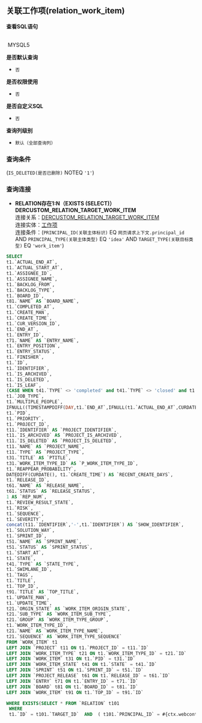 ## 关联工作项(relation_work_item) <!-- {docsify-ignore-all} -->



<p class="panel-title"><b>查看SQL语句</b></p>
<br>

<el-row>
&nbsp;<el-tag @click="MYSQL5 = true">MYSQL5</el-tag>
</el-row>

<br>
<p class="panel-title"><b>是否默认查询</b></p>

* `否`

<p class="panel-title"><b>是否权限使用</b></p>

* `否`

<p class="panel-title"><b>是否自定义SQL</b></p>

* `否`

<p class="panel-title"><b>查询列级别</b></p>

* `默认（全部查询列）`



### 查询条件

(`IS_DELETED(是否已删除)` NOTEQ `'1'`)



### 查询连接
* **RELATION存在1:N（EXISTS (SELECT)）DERCUSTOM_RELATION_TARGET_WORK_ITEM**<br>
连接关系：[DERCUSTOM_RELATION_TARGET_WORK_ITEM](der/DERCUSTOM_RELATION_TARGET_WORK_ITEM)<br>
连接实体：[工作项](module/ProjMgmt/work_item)<br>
连接条件：(`PRINCIPAL_ID(关联主体标识)` EQ `网页请求上下文.principal_id` AND `PRINCIPAL_TYPE(关联主体类型)` EQ `'idea'` AND `TARGET_TYPE(关联目标类型)` EQ `'work_item'`)<br>




<el-dialog v-model="MYSQL5" title="MYSQL5">

```sql
SELECT
t1.`ACTUAL_END_AT`,
t1.`ACTUAL_START_AT`,
t1.`ASSIGNEE_ID`,
t1.`ASSIGNEE_NAME`,
t1.`BACKLOG_FROM`,
t1.`BACKLOG_TYPE`,
t1.`BOARD_ID`,
t81.`NAME` AS `BOARD_NAME`,
t1.`COMPLETED_AT`,
t1.`CREATE_MAN`,
t1.`CREATE_TIME`,
t1.`CUR_VERSION_ID`,
t1.`END_AT`,
t1.`ENTRY_ID`,
t71.`NAME` AS `ENTRY_NAME`,
t1.`ENTRY_POSITION`,
t1.`ENTRY_STATUS`,
t1.`FINISHER`,
t1.`ID`,
t1.`IDENTIFIER`,
t1.`IS_ARCHIVED`,
t1.`IS_DELETED`,
t1.`IS_LEAF`,
(CASE WHEN t41.`TYPE` <> 'completed' and t41.`TYPE` <> 'closed' and t1.`END_AT` < CURDATE() THEN 1 else 0 END) AS `IS_OVERTIME`,
t1.`JOB_TYPE`,
t1.`MULTIPLE_PEOPLE`,
IFNULL((TIMESTAMPDIFF(DAY,t1.`END_AT`,IFNULL(t1.`ACTUAL_END_AT`,CURDATE()))),NULL) AS `OVERDUE_TIME`,
t1.`PID`,
t1.`PRIORITY`,
t1.`PROJECT_ID`,
t11.`IDENTIFIER` AS `PROJECT_IDENTIFIER`,
t11.`IS_ARCHIVED` AS `PROJECT_IS_ARCHIVED`,
t11.`IS_DELETED` AS `PROJECT_IS_DELETED`,
t11.`NAME` AS `PROJECT_NAME`,
t11.`TYPE` AS `PROJECT_TYPE`,
t31.`TITLE` AS `PTITLE`,
t31.`WORK_ITEM_TYPE_ID` AS `P_WORK_ITEM_TYPE_ID`,
t1.`REAPPEAR_PROBABILITY`,
DATEDIFF(CURDATE(), t1.`CREATE_TIME`) AS `RECENT_CREATE_DAYS`,
t1.`RELEASE_ID`,
t61.`NAME` AS `RELEASE_NAME`,
t61.`STATUS` AS `RELEASE_STATUS`,
1 AS `REP_NUM`,
t1.`REVIEW_RESULT_STATE`,
t1.`RISK`,
t1.`SEQUENCE`,
t1.`SEVERITY`,
concat(t11.`IDENTIFIER`,'-',t1.`IDENTIFIER`) AS `SHOW_IDENTIFIER`,
t1.`SOLUTION_WAY`,
t1.`SPRINT_ID`,
t51.`NAME` AS `SPRINT_NAME`,
t51.`STATUS` AS `SPRINT_STATUS`,
t1.`START_AT`,
t1.`STATE`,
t41.`TYPE` AS `STATE_TYPE`,
t1.`SWIMLANE_ID`,
t1.`TAGS`,
t1.`TITLE`,
t1.`TOP_ID`,
t91.`TITLE` AS `TOP_TITLE`,
t1.`UPDATE_MAN`,
t1.`UPDATE_TIME`,
t21.`ORGIN_STATE` AS `WORK_ITEM_ORIGIN_STATE`,
t21.`SUB_TYPE` AS `WORK_ITEM_SUB_TYPE`,
t21.`GROUP` AS `WORK_ITEM_TYPE_GROUP`,
t1.`WORK_ITEM_TYPE_ID`,
t21.`NAME` AS `WORK_ITEM_TYPE_NAME`,
t21.`SEQUENCE` AS `WORK_ITEM_TYPE_SEQUENCE`
FROM `WORK_ITEM` t1 
LEFT JOIN `PROJECT` t11 ON t1.`PROJECT_ID` = t11.`ID` 
LEFT JOIN `WORK_ITEM_TYPE` t21 ON t1.`WORK_ITEM_TYPE_ID` = t21.`ID` 
LEFT JOIN `WORK_ITEM` t31 ON t1.`PID` = t31.`ID` 
LEFT JOIN `WORK_ITEM_STATE` t41 ON t1.`STATE` = t41.`ID` 
LEFT JOIN `SPRINT` t51 ON t1.`SPRINT_ID` = t51.`ID` 
LEFT JOIN `PROJECT_RELEASE` t61 ON t1.`RELEASE_ID` = t61.`ID` 
LEFT JOIN `ENTRY` t71 ON t1.`ENTRY_ID` = t71.`ID` 
LEFT JOIN `BOARD` t81 ON t1.`BOARD_ID` = t81.`ID` 
LEFT JOIN `WORK_ITEM` t91 ON t1.`TOP_ID` = t91.`ID` 

WHERE EXISTS(SELECT * FROM `RELATION` t101 
 WHERE 
 t1.`ID` = t101.`TARGET_ID`  AND  ( t101.`PRINCIPAL_ID` = #{ctx.webcontext.principal_id}  AND  t101.`PRINCIPAL_TYPE` = 'idea'  AND  t101.`TARGET_TYPE` = 'work_item' ) ) AND ( t1.`IS_DELETED` <> 1 )
```

</el-dialog>

<script>
 const { createApp } = Vue
  createApp({
    data() {
      return {
                MYSQL5 : false
        
      }
    },
    methods: {
    }
  }).use(ElementPlus).mount('#app')
</script>